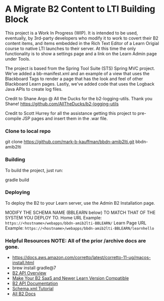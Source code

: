 A Migrate B2 Content to LTI Building Block
=====================
This project is a Work In Progress (WIP). It is intended to be used, eventually, by 3rd-party developers who modify it to work to covert their B2 content items, and items embedded in the Rich Text Editor of a Learn Origial course to native LTI launches to their server. At this time the only functionality is to show a settings page and a link on the Learn Admin page under Tools.

The project is based from the Spring Tool Suite (STS) Spring MVC project. We've added a bb-manifest.xml and an example of a view that uses the Blackboard Tags to render a page that has the look and feel of other Blackboard Learn pages.
Lastly, we've added code that uses the Logback Java APIs to create log files.

Credit to Shane Argo @ All the Ducks for the b2-logging-utils. Thank you Shane!
https://github.com/AllTheDucks/b2-logging-utils

Credit to Scott Hurrey for all the assistance getting this project to pre-compile JSP pages and insert them in the .war file.

### Clone to local repo

git clone https://github.com/mark-b-kauffman/bbdn-amib2lti.git bbdn-amib2lti

### Building
To build the project, just run:

gradle build

### Deploying
To deploy the B2 to your Learn server, use the Admin B2 Installation page.

MODIFY THE SCHEMA NAME (BBLEARN below) TO MATCH THAT OF THE SYSTEM YOU DEPLOY TO.
Home URL Example: `https://<hostname>/webapps/bbdn-amib2lti-BBLEARN/`
Learn Page URL Example: `https://<hostname>/webapps/bbdn-amib2lti-BBLEARN/learnhello`

### Helpful Resources NOTE: All of the prior /archive docs are gone.
- https://docs.aws.amazon.com/corretto/latest/corretto-11-ug/macos-install.html
- brew install gradle@7
- [B2 API Overview](https://github.com/blackboard/blackboard.github.io/blob/Backup/learn/B2s/Building%20Blocks%20API%20Overview.md)
- [Make Your B2 SaaS and Newer Learn Version Compatible](https://github.com/blackboard/blackboard.github.io/blob/Backup/learn/B2s/Preparing%20Your%20Building%20Blocks%20For%20Learn%20SaaS%20and%20Newer%20Learn%20Versions.md)
- [B2 API Documentation](https://github.com/blackboard/blackboard.github.io/blob/Backup/learn/B2s/Building%20Block%20API%20Documentation.md)
- [Schema.xml Tutorial](https://github.com/blackboard/blackboard.github.io/blob/Backup/learn/B2s/Tutorial%20-%20Schema%20XML.md)
- [All B2 Docs](https://github.com/blackboard/blackboard.github.io/blob/Backup/learn/B2s/Tutorial%20-%20Schema%20XML.md)

